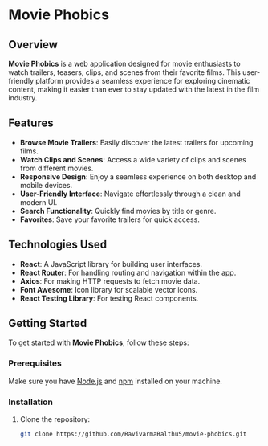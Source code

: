 # Movie Phobics

## Overview

**Movie Phobics** is a web application designed for movie enthusiasts to watch trailers, teasers, clips, and scenes from their favorite films. This user-friendly platform provides a seamless experience for exploring cinematic content, making it easier than ever to stay updated with the latest in the film industry.

## Features

- **Browse Movie Trailers**: Easily discover the latest trailers for upcoming films.
- **Watch Clips and Scenes**: Access a wide variety of clips and scenes from different movies.
- **Responsive Design**: Enjoy a seamless experience on both desktop and mobile devices.
- **User-Friendly Interface**: Navigate effortlessly through a clean and modern UI.
- **Search Functionality**: Quickly find movies by title or genre.
- **Favorites**: Save your favorite trailers for quick access.

## Technologies Used

- **React**: A JavaScript library for building user interfaces.
- **React Router**: For handling routing and navigation within the app.
- **Axios**: For making HTTP requests to fetch movie data.
- **Font Awesome**: Icon library for scalable vector icons.
- **React Testing Library**: For testing React components.

## Getting Started

To get started with **Movie Phobics**, follow these steps:

### Prerequisites

Make sure you have [Node.js](https://nodejs.org/) and [npm](https://www.npmjs.com/) installed on your machine.

### Installation

1. Clone the repository:
   ```bash
   git clone https://github.com/RavivarmaBalthu5/movie-phobics.git
